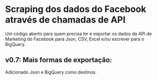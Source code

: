 # Scraping dos dados do Facebook através de chamadas de API
 
Um código aberto para quem precisa ler e exportar os dados da API de Marketing do Facebook para Json, CSV, Excel e/ou escrever para o BigQuery.

## v0.7: Mais formas de exportação:

Adicionado Json e BigQuery como destinos.
